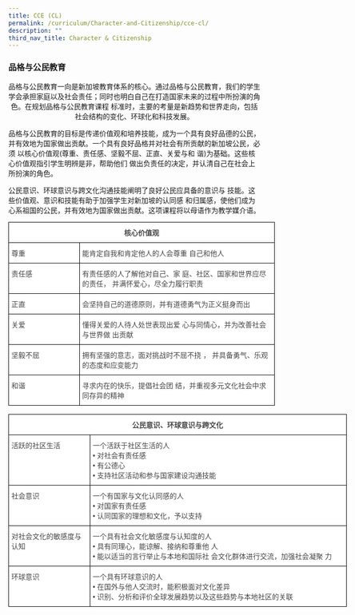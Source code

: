 ```yaml
---
title: CCE (CL)
permalink: /curriculum/Character-and-Citizenship/cce-cl/
description: ""
third_nav_title: Character & Citizenship
---
```

### 品格与公民教育

<center>品格与公民教育一向是新加坡教育体系的核心。通过品格与公民教育，我们的学生学会承担家庭以及社会责任；同时也明白自己在打造国家未来的过程中所扮演的角色。在规划品格与公民教育课程 标准时，主要的考量是新趋势和世界走向，包括社会结构的变化、环球化和科技发展。</center>

品格与公民教育的目标是传递价值观和培养技能，成为一个具有良好品德的公民，并有效地为国家做出贡献。一个具有良好品格并对社会有所贡献的新加坡公民，必须 以核心价值观(尊重、责任感、坚毅不屈、正直、关爱与和 谐)为基础。这些核心价值观指引学生明辨是非，帮助他们 做出负责任的决定，并认清自己在社会上所扮演的角色。

公民意识、环球意识与跨文化沟通技能阐明了良好公民应具备的意识与 技能。这些价值观、意识和技能有助于加强学生对新加坡的认同感 和归属感，使他们成为心系祖国的公民，并有效地为国家做出贡献。这项课程将以母语作为教学媒介语。

<style type="text/css">
.tg  {border-collapse:collapse;border-spacing:0;margin:0px auto;}
.tg td{border-color:black;border-style:solid;border-width:1px;font-family:Arial, sans-serif;font-size:14px;
  overflow:hidden;padding:10px 5px;word-break:normal;}
.tg th{border-color:black;border-style:solid;border-width:1px;font-family:Arial, sans-serif;font-size:14px;
  font-weight:normal;overflow:hidden;padding:10px 5px;word-break:normal;}
.tg .tg-fwnj{background-color:#FFF;color:#454545;text-align:left;vertical-align:top}
.tg .tg-2fwu{background-color:#FFF;color:#454545;font-weight:bold;text-align:center;vertical-align:top}
</style>
<table class="tg" style="undefined;table-layout: fixed; width: 533px">
<colgroup>
<col style="width: 142px">
<col style="width: 391px">
</colgroup>
<tbody>
  <tr>
    <td class="tg-2fwu" colspan="2">核心价值观</td>
  </tr>
  <tr>
    <td class="tg-fwnj">尊重</td>
    <td class="tg-fwnj">能肯定自我和肯定他人的人会尊重 自己和他人</td>
  </tr>
  <tr>
    <td class="tg-fwnj">责任感</td>
    <td class="tg-fwnj">有责任感的人了解他对自己、家 庭、社区、国家和世界应尽的责任， 并满怀爱心，尽全力履行职责</td>
  </tr>
  <tr>
    <td class="tg-fwnj">正直</td>
    <td class="tg-fwnj">会坚持自己的道德原则，并有道德勇气为正义挺身而出</td>
  </tr>
  <tr>
    <td class="tg-fwnj">关爱</td>
    <td class="tg-fwnj">懂得关爱的人待人处世表现出爱 心与同情心，并为改善社会与世界做 出贡献</td>
  </tr>
  <tr>
    <td class="tg-fwnj">坚毅不屈</td>
    <td class="tg-fwnj">拥有坚强的意志，面对挑战时不屈不挠 ， 并具备勇气、乐观的态度和应变能力</td>
  </tr>
  <tr>
    <td class="tg-fwnj">和谐</td>
    <td class="tg-fwnj">寻求内在的快乐，提倡社会团 结，并重视多元文化社会中求同存异的精神</td>
  </tr>
</tbody>
</table>

<br>

<style type="text/css">
.tg  {border-collapse:collapse;border-spacing:0;margin:0px auto;}
.tg td{border-color:black;border-style:solid;border-width:1px;font-family:Arial, sans-serif;font-size:14px;
  overflow:hidden;padding:10px 5px;word-break:normal;}
.tg th{border-color:black;border-style:solid;border-width:1px;font-family:Arial, sans-serif;font-size:14px;
  font-weight:normal;overflow:hidden;padding:10px 5px;word-break:normal;}
.tg .tg-fwnj{background-color:#FFF;color:#454545;text-align:left;vertical-align:top}
.tg .tg-2fwu{background-color:#FFF;color:#454545;font-weight:bold;text-align:center;vertical-align:top}
</style>
<table class="tg" style="undefined;table-layout: fixed; width: 677px">
<colgroup>
<col style="width: 163px">
<col style="width: 514px">
</colgroup>
<tbody>
  <tr>
    <td class="tg-2fwu" colspan="2">公民意识、环球意识与跨文化</td>
  </tr>
  <tr>
    <td class="tg-fwnj">活跃的社区生活</td>
    <td class="tg-fwnj">一个活跃于社区生活的人<br>• 对社会有责任感 <br>• 有公德心 <br>• 支持社区活动和参与国家建设沟通技能<br></td>
  </tr>
  <tr>
    <td class="tg-fwnj">社会意识</td>
    <td class="tg-fwnj">一个有国家与文化认同感的人 <br>• 对国家有责任感 <br>• 认同国家的理想和文化，予以支持<br></td>
  </tr>
  <tr>
    <td class="tg-fwnj">对社会文化的敏感度与认知 </td>
    <td class="tg-fwnj">一个具有社会文化敏感度与认知度的人<br>• 具有同理心，能谅解、接纳和尊重他 人 <br>• 能以适当的言行举止与本地和国际社 会文化群体进行交流，加强社会凝聚 力<br></td>
  </tr>
  <tr>
    <td class="tg-fwnj">环球意识 <br></td>
    <td class="tg-fwnj">一个具有环球意识的人 <br>• 在国外与他人交流时，能积极面对文化差异<br>• 识别、分析和评价全球发展趋势以及这些趋势与本地社区的关联</td>
  </tr>
</tbody>
</table>